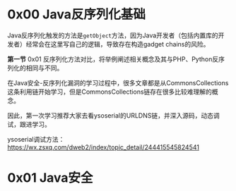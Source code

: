 # 0x00 Java反序列化基础

Java反序列化触发的方法是`getObject`方法，因为Java开发者（包括内置库的开发者）经常会在这里写自己的逻辑，导致存在构造gadget chains的风险。

**第一节** 0x01 反序列化方法对比，将举例阐述相关概念及其与PHP、Python反序列化的相同与不同。

在Java安全-反序列化漏洞的学习过程中，很多文章都是从CommonsCollections这条利用链开始学习，但是CommonsCollections链存在很多比较难理解的概念。

因此，第一次学习推荐大家去看ysoserial的URLDNS链，并深入源码，动态调试，跟进学习。

ysoserial调试方法：https://wx.zsxq.com/dweb2/index/topic_detail/244415545824541

# 0x01 Java安全

